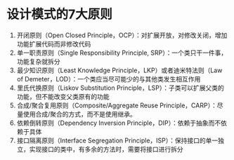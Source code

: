 # 设计模式的7大原则

1. 开闭原则（Open Closed Principle，OCP）：对扩展开放，对修改关闭，增加功能扩展代码而非修改代码
2. 单一职责原则（Single Responsibility Principle, SRP）：一个类只干一件事，功能复杂就拆分
3. 最少知识原则（Least Knowledge Principle，LKP）或者迪米特法则（Law of  Demeter，LOD）：一个类应当尽可能少的与其他类发生相互作用
4. 里氏代换原则（Liskov Substitution Principle，LSP）：子类可以扩展父类的功能，但不能改变父类原有的功能  
5. 合成/聚合复用原则（Composite/Aggregate Reuse Principle，CARP）：尽量使用合成/聚合的方式，而不是使用继承。
6. 依赖倒转原则（Dependency Inversion Principle，DIP）：依赖于抽象而不依赖于具体
7. 接口隔离原则（Interface Segregation Principle，ISP）：保持接口的单一独立，实现接口的类中，有多余的方法时，需要将接口进行拆分


